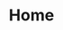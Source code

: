 ---
home: true
layout: BlogHome
icon: home
title: Home
heroImage: /logo.jpg
heroImageStyle:
    borderRadius: 50%
heroText: Rehnertz
tagline: Aim for the stars and the abyss!
heroFullScreen: true
---